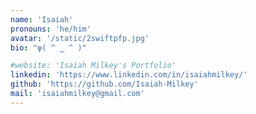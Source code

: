 ```yaml
---
name: 'Isaiah'
pronouns: 'he/him'
avatar: '/static/2swiftpfp.jpg'
bio: "ψ( ^ ‿ ^ )"

#website: 'Isaiah Milkey's Portfolio'
linkedin: 'https://www.linkedin.com/in/isaiahmilkey/'
github: 'https://github.com/Isaiah-Milkey'
mail: 'isaiahmilkey@gmail.com'
---
```

